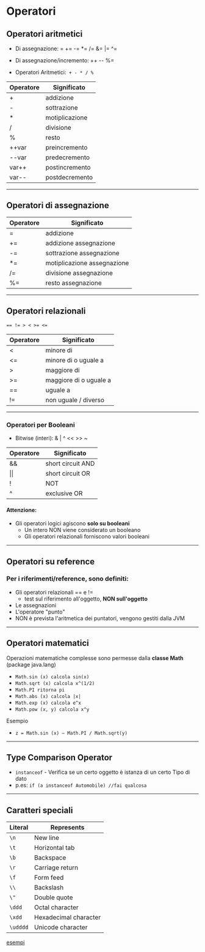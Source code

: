 # Operatori 



## Operatori aritmetici


* Di assegnazione: = += -= *= /= &= |= ^=
* Di assegnazione/incremento: ++ -- %=

* Operatori Aritmetici:` + - * / %`

| Operatore | Significato    |
| --------- | -------------- |
| +         | addizione      |
| \-        | sottrazione    |
| \*        | motiplicazione |
| /         | divisione      |
| %         | resto          |
| ++var     | preincremento   |
| \--var    | predecremento   |
| var++     | postincremento  |
| var--     | postdecremento  |

---

## Operatori di assegnazione 

| Operatore | Significato               |
| --------- | ------------------------- |
| \=        | addizione                |
| +=        | addizione assegnazione       |
| \-=       | sottrazione assegnazione    |
| \*=       | motiplicazione assegnazione |
| /=        | divisione assegnazione       |
| %=        | resto assegnazione      |

---


## Operatori relazionali
`== != > < >= <=`

| Operatore | Significato              |
| --------- | ------------------------ |
| <         | minore di                |
| <=        | minore di o uguale a    |
| \>        | maggiore di             |
| \>=       | maggiore di o uguale a |
| \==       | uguale a                 |
| !=        | non uguale / diverso     |


---


### Operatori per Booleani


* Bitwise (interi): & | ^ << >> ~

| Operatore | Significato       |
| --------- | ----------------- |
| &&        | short circuit AND |
| \|\|      | short circuit OR  |
| !         | NOT               |
| ^         | exclusive OR      |

#### Attenzione:

* Gli operatori logici agiscono **solo su booleani**
  * Un intero NON viene considerato un booleano
  * Gli operatori relazionali forniscono valori booleani

---


## Operatori su reference

### Per i riferimenti/reference, sono definiti:

* Gli operatori relazionali == e !=
  * test sul riferimento all'oggetto, **NON sull'oggetto**
* Le assegnazioni
* L'operatore "punto"
* NON è prevista l'aritmetica dei puntatori, vengono gestiti dalla JVM 

---


## Operatori matematici

 Operazioni matematiche complesse sono permesse dalla **classe Math** (package java.lang)

* `Math.sin (x) calcola sin(x)`
* `Math.sqrt (x) calcola x^(1/2)`
* `Math.PI ritorna pi`
* `Math.abs (x) calcola |x|`
* `Math.exp (x) calcola e^x`
* `Math.pow (x, y) calcola x^y`

Esempio

* `z = Math.sin (x) – Math.PI / Math.sqrt(y)`

---

## Type Comparison Operator

* `instanceof` - Verifica se un certo oggetto è istanza di un certo Tipo di dato
* p.es: `if (a instanceof Automobile) //fai qualcosa`

---

## Caratteri speciali

Literal|Represents
---|---
`\n`|New line
`\t`|Horizontal tab
`\b`|Backspace
`\r`|Carriage return
`\f`|Form feed
`\\` |Backslash
`\"`|Double quote
`\ddd`|Octal character
`\xdd`|Hexadecimal character
`\udddd`|Unicode character

[esempi](https://github.com/maboglia/CorsoJava/tree/master/esempi/01_base/00_Foundations)

